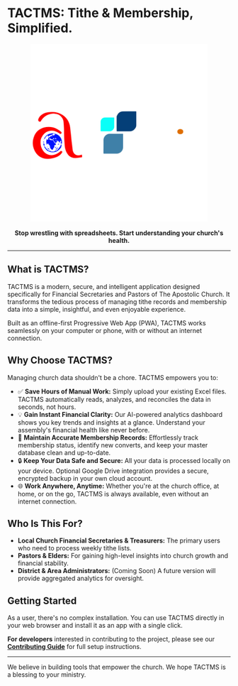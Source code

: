 # TACTMS: Tithe & Membership, Simplified.

<p align="center">
  <img src="./public/img/DarkLogoExpanded.svg" alt="TACTMS Logo" width="400"/>
</p>

<p align="center">
  <strong>Stop wrestling with spreadsheets. Start understanding your church's health.</strong>
</p>

---

## What is TACTMS?

TACTMS is a modern, secure, and intelligent application designed specifically for Financial Secretaries and Pastors of The Apostolic Church. It transforms the tedious process of managing tithe records and membership data into a simple, insightful, and even enjoyable experience.

Built as an offline-first Progressive Web App (PWA), TACTMS works seamlessly on your computer or phone, with or without an internet connection.

## Why Choose TACTMS?

Managing church data shouldn't be a chore. TACTMS empowers you to:

- ✅ **Save Hours of Manual Work:** Simply upload your existing Excel files. TACTMS automatically reads, analyzes, and reconciles the data in seconds, not hours.
- 💡 **Gain Instant Financial Clarity:** Our AI-powered analytics dashboard shows you key trends and insights at a glance. Understand your assembly's financial health like never before.
- 👥 **Maintain Accurate Membership Records:** Effortlessly track membership status, identify new converts, and keep your master database clean and up-to-date.
- 🔒 **Keep Your Data Safe and Secure:** All your data is processed locally on your device. Optional Google Drive integration provides a secure, encrypted backup in your own cloud account.
- 🌐 **Work Anywhere, Anytime:** Whether you're at the church office, at home, or on the go, TACTMS is always available, even without an internet connection.

## Who Is This For?

- **Local Church Financial Secretaries & Treasurers:** The primary users who need to process weekly tithe lists.
- **Pastors & Elders:** For gaining high-level insights into church growth and financial stability.
- **District & Area Administrators:** (Coming Soon) A future version will provide aggregated analytics for oversight.

## Getting Started

As a user, there's no complex installation. You can use TACTMS directly in your web browser and install it as an app with a single click.

**For developers** interested in contributing to the project, please see our [**Contributing Guide**](CONTRIBUTING.md) for full setup instructions.

---

We believe in building tools that empower the church. We hope TACTMS is a blessing to your ministry.
